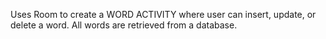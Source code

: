 Uses Room to create a WORD ACTIVITY where user can insert, update, or delete a word.  All words are retrieved from a database.
